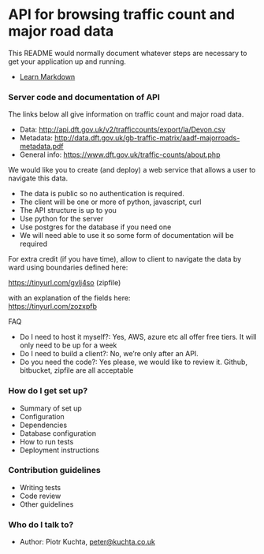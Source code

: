# API for browsing  traffic count and major road data #

This README would normally document whatever steps are necessary to get your application up and running.

* [Learn Markdown](https://bitbucket.org/tutorials/markdowndemo)


### Server code and documentation of API ###

The links below all give information on traffic count and major road data. 

* Data:           http://api.dft.gov.uk/v2/trafficcounts/export/la/Devon.csv
* Metadata:       http://data.dft.gov.uk/gb-traffic-matrix/aadf-majorroads-metadata.pdf
* General info:   https://www.dft.gov.uk/traffic-counts/about.php

We would like you to create (and deploy) a web service that allows a user to navigate this data.

* The data is public so no authentication is required.
* The client will be one or more of python, javascript, curl
* The API structure is up to you
* Use python for the server
* Use postgres for the database if you need one
* We will need able to use it so some form of documentation will be required

For extra credit (if you have time), allow to client to navigate the data by ward using boundaries defined here: 

https://tinyurl.com/gvlj4so   (zipfile)

with an explanation of the fields here:  
https://tinyurl.com/zozxpfb

FAQ

* Do I need to host it myself?: Yes, AWS, azure etc all offer free tiers. It will only need to be up for a week
* Do I need to build a client?:  No, we’re only after an API. 
* Do you need the code?:  Yes please, we would like to review it. Github, bitbucket, zipfile are all acceptable 

### How do I get set up? ###

* Summary of set up
* Configuration
* Dependencies
* Database configuration
* How to run tests
* Deployment instructions

### Contribution guidelines ###

* Writing tests
* Code review
* Other guidelines

### Who do I talk to? ###

* Author: Piotr Kuchta, peter@kuchta.co.uk
